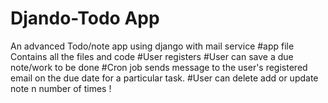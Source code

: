 # Djando-Todo App
An advanced Todo/note app using django with mail service
#app file
Contains all the files and code 
#User registers
#User can save a due note/work to be done
#Cron job sends message to the user's registered email on the due date for a particular task.
#User can delete add or update note n number of times !
